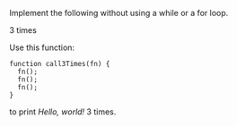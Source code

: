 Implement the following without using a while or a for loop.

3 times

Use this function:
```
function call3Times(fn) {
  fn();
  fn();
  fn();
}
```
to print _Hello, world!_ 3 times.
